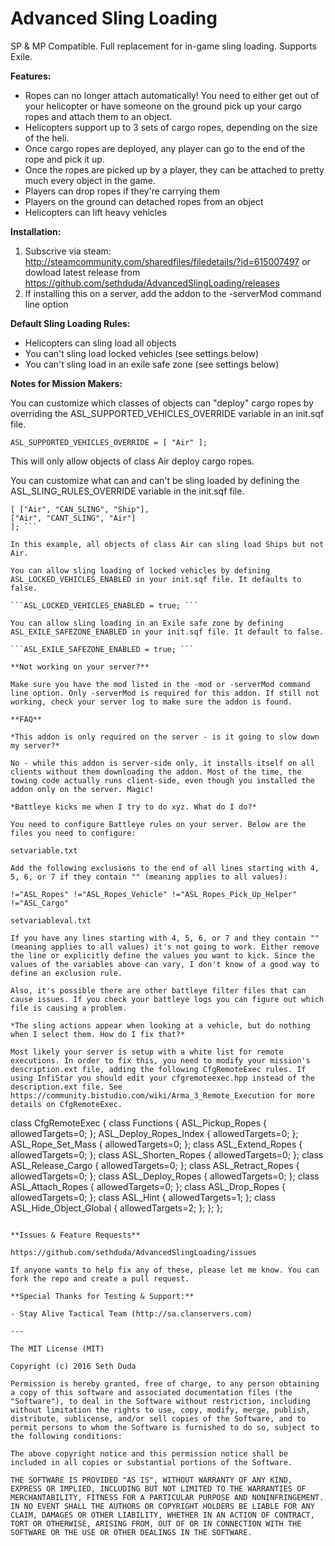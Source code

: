 # Advanced Sling Loading

SP & MP Compatible. Full replacement for in-game sling loading. Supports Exile.

**Features:**

 - Ropes can no longer attach automatically! You need to either get out of your helicopter or have someone on the ground pick up your cargo ropes and attach them to an object. 
 - Helicopters support up to 3 sets of cargo ropes, depending on the size of the heli.
 - Once cargo ropes are deployed, any player can go to the end of the rope and pick it up. 
 - Once the ropes are picked up by a player, they can be attached to pretty much every object in the game. 
 - Players can drop ropes if they're carrying them
 - Players on the ground can detached ropes from an object 
 - Helicopters can lift heavy vehicles 

**Installation:**

1. Subscrive via steam: http://steamcommunity.com/sharedfiles/filedetails/?id=615007497 or dowload latest release from https://github.com/sethduda/AdvancedSlingLoading/releases
2. If installing this on a server, add the addon to the -serverMod command line option

**Default Sling Loading Rules:**

- Helicopters can sling load all objects
- You can't sling load locked vehicles (see settings below) 
- You can't sling load in an exile safe zone (see settings below) 

**Notes for Mission Makers:**

You can customize which classes of objects can "deploy" cargo ropes by overriding the ASL_SUPPORTED_VEHICLES_OVERRIDE variable in an init.sqf file. 

```ASL_SUPPORTED_VEHICLES_OVERRIDE = [ "Air" ]; ```

This will only allow objects of class Air deploy cargo ropes.

You can customize what can and can't be sling loaded by defining the ASL_SLING_RULES_OVERRIDE variable in the init.sqf file. 

```ASL_SLING_RULES_OVERRIDE = 
[ ["Air", "CAN_SLING", "Ship"], 
["Air", "CANT_SLING", "Air"]
]; ```

In this example, all objects of class Air can sling load Ships but not Air. 

You can allow sling loading of locked vehicles by defining ASL_LOCKED_VEHICLES_ENABLED in your init.sqf file. It defaults to false. 

```ASL_LOCKED_VEHICLES_ENABLED = true; ```

You can allow sling loading in an Exile safe zone by defining ASL_EXILE_SAFEZONE_ENABLED in your init.sqf file. It default to false. 

```ASL_EXILE_SAFEZONE_ENABLED = true; ```

**Not working on your server?**

Make sure you have the mod listed in the -mod or -serverMod command line option. Only -serverMod is required for this addon. If still not working, check your server log to make sure the addon is found. 

**FAQ**

*This addon is only required on the server - is it going to slow down my server?*

No - while this addon is server-side only, it installs itself on all clients without them downloading the addon. Most of the time, the towing code actually runs client-side, even though you installed the addon only on the server. Magic! 

*Battleye kicks me when I try to do xyz. What do I do?*

You need to configure Battleye rules on your server. Below are the files you need to configure: 

setvariable.txt 

Add the following exclusions to the end of all lines starting with 4, 5, 6, or 7 if they contain "" (meaning applies to all values): 

!="ASL_Ropes" !="ASL_Ropes_Vehicle" !="ASL_Ropes_Pick_Up_Helper" !="ASL_Cargo"

setvariableval.txt 

If you have any lines starting with 4, 5, 6, or 7 and they contain "" (meaning applies to all values) it's not going to work. Either remove the line or explicitly define the values you want to kick. Since the values of the variables above can vary, I don't know of a good way to define an exclusion rule. 

Also, it's possible there are other battleye filter files that can cause issues. If you check your battleye logs you can figure out which file is causing a problem.

*The sling actions appear when looking at a vehicle, but do nothing when I select them. How do I fix that?*

Most likely your server is setup with a white list for remote executions. In order to fix this, you need to modify your mission's description.ext file, adding the following CfgRemoteExec rules. If using InfiStar you should edit your cfgremoteexec.hpp instead of the description.ext file. See https://community.bistudio.com/wiki/Arma_3_Remote_Execution for more details on CfgRemoteExec.

```
class CfgRemoteExec
{
	class Functions
	{
		ASL_Pickup_Ropes		{ allowedTargets=0; }; 
		ASL_Deploy_Ropes_Index		{ allowedTargets=0; }; 
		ASL_Rope_Set_Mass		{ allowedTargets=0; }; 
		class ASL_Extend_Ropes		{ allowedTargets=0; }; 
		class ASL_Shorten_Ropes		{ allowedTargets=0; }; 
		class ASL_Release_Cargo		{ allowedTargets=0; }; 
		class ASL_Retract_Ropes		{ allowedTargets=0; }; 
		class ASL_Deploy_Ropes		{ allowedTargets=0; }; 
		class ASL_Attach_Ropes		{ allowedTargets=0; }; 
		class ASL_Drop_Ropes		{ allowedTargets=0; }; 
		class ASL_Hint			{ allowedTargets=1; }; 
		class ASL_Hide_Object_Global	{ allowedTargets=2; }; 
	};
};
```

**Issues & Feature Requests**

https://github.com/sethduda/AdvancedSlingLoading/issues 

If anyone wants to help fix any of these, please let me know. You can fork the repo and create a pull request. 

**Special Thanks for Testing & Support:**

- Stay Alive Tactical Team (http://sa.clanservers.com) 

---

The MIT License (MIT)

Copyright (c) 2016 Seth Duda

Permission is hereby granted, free of charge, to any person obtaining a copy of this software and associated documentation files (the "Software"), to deal in the Software without restriction, including without limitation the rights to use, copy, modify, merge, publish, distribute, sublicense, and/or sell copies of the Software, and to permit persons to whom the Software is furnished to do so, subject to the following conditions:

The above copyright notice and this permission notice shall be included in all copies or substantial portions of the Software.

THE SOFTWARE IS PROVIDED "AS IS", WITHOUT WARRANTY OF ANY KIND, EXPRESS OR IMPLIED, INCLUDING BUT NOT LIMITED TO THE WARRANTIES OF MERCHANTABILITY, FITNESS FOR A PARTICULAR PURPOSE AND NONINFRINGEMENT. IN NO EVENT SHALL THE AUTHORS OR COPYRIGHT HOLDERS BE LIABLE FOR ANY CLAIM, DAMAGES OR OTHER LIABILITY, WHETHER IN AN ACTION OF CONTRACT, TORT OR OTHERWISE, ARISING FROM, OUT OF OR IN CONNECTION WITH THE SOFTWARE OR THE USE OR OTHER DEALINGS IN THE SOFTWARE.
